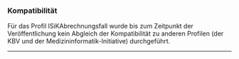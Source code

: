 ### Kompatibilität

Für das Profil ISiKAbrechnungsfall wurde bis zum Zeitpunkt der Veröffentlichung kein Abgleich der Kompatibilität zu anderen Profilen (der KBV und der Medizininformatik-Initiative) durchgeführt.

---
